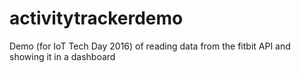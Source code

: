 # activitytrackerdemo
Demo (for IoT Tech Day 2016) of reading data from the fitbit API and showing it in a dashboard
